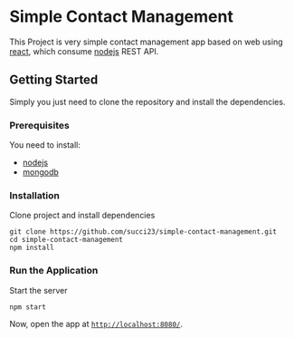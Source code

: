 # Simple Contact Management

This Project is very simple contact management app based on web using [react](https://facebook.github.io/react/), which consume [nodejs](https://nodejs.org/) REST API.


## Getting Started

Simply you just need to clone the repository and install the dependencies.

### Prerequisites

You need to install:
* [nodejs](https://nodejs.org/)
* [mongodb](https://www.mongodb.com/)

### Installation

Clone project and install dependencies

```
git clone https://github.com/succi23/simple-contact-management.git
cd simple-contact-management
npm install
```

### Run the Application

Start the server

```
npm start
```

Now, open the app at [`http://localhost:8080/`](http://localhost:8080/).
